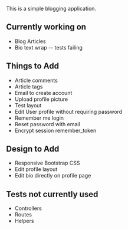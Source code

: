 This is a simple blogging application.

Currently working on
----
* Blog Articles
* Bio text wrap -- tests failing

Things to Add
----
* Article comments
* Article tags
* Email to create account
* Upload profile picture
* Test layout
* Edit User profile without requiring password
* Remember me login
* Reset password with email
* Encrypt session remember_token

Design to Add
----
* Responsive Bootstrap CSS
* Edit profile layout
* Edit bio directly on profile page

Tests not currently used
----
* Controllers
* Routes
* Helpers